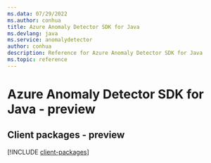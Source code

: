 ```yaml
---
ms.data: 07/29/2022
ms.author: conhua
title: Azure Anomaly Detector SDK for Java
ms.devlang: java
ms.service: anomalydetector
author: conhua
description: Reference for Azure Anomaly Detector SDK for Java
ms.topic: reference
---
```

# Azure Anomaly Detector SDK for Java - preview

## Client packages - preview
[!INCLUDE [client-packages](anomaly-detector-client-index.md)]